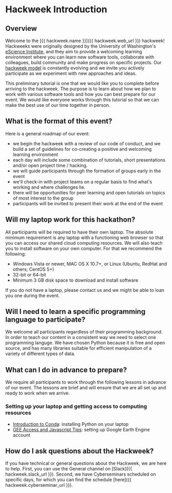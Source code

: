 # Hackweek Introduction

## Overview

Welcome to the [{{ hackweek.name }}]({{ hackweek.web_url }}) hackweek! Hackweeks were originally designed by the University of Washington's [eScience Institute](https://escience.washington.edu/), and they aim to provide a welcoming learning environment where you can learn new software tools, collaborate with colleagues, build community and make progress on specific projects. Our [hackweek model](https://arxiv.org/abs/1711.00028) is constantly evolving and we invite you actively participate as we experiment with new approaches and ideas.

This preliminary tutorial is one that we would like you to complete before arriving to the hackweek. The purpose is to learn about how we plan to work with various software tools and how you can best prepare for our event. We would like everyone works through this tutorial so that we can make the best use of our time together in person.


## What is the format of this event?

Here is a general roadmap of our event:

* we begin the hackweek with a review of our code of conduct, and we build a set of guidelines for co-creating a positive and welcoming learning environment
* each day will include some combination of tutorials, short presentations and/or open project time / hacking.
* we will guide participants through the formation of groups early in the event
* we'll check-in with project teams on a regular basis to find what's working and where challenges lie.
* there will be opportunities for peer learning and open tutorials on topics of most interest to the group
* participants will be invited to present their work at the end of the event


## Will my laptop work for this hackathon?

All participants will be required to have their own laptop. The absolute minimum requirement is any laptop with a functioning web browser so that you can access our shared cloud computing resources. We will also teach you to install software on your own computer. For that we recommend the following:

* Windows Vista or newer, MAC OS X 10.7+, or Linux (Ubuntu, RedHat and others; CentOS 5+)
* 32-bit or 64-bit
* Minimum 3 GB disk space to download and install software

If you do not have a laptop, please contact us and we might be able to loan you one during the event.


## Will I need to learn a specific programming language to participate?

We welcome all participants regardless of their programming background. In order to teach our content in a consistent way we need to select one programming languge. We have chosen Python because it is free and open source, and has many libraries suitable for efficient manipulation of a variety of different types of data. 


## What can I do in advance to prepare?

We require all participants to work through the following lessons in advance of our event. The lessons are brief and will ensure that we are all set up and ready to work when we arrive.

### Setting up your laptop and getting access to computing resources

<!-- * [Introduction to Github](github.md): setting up a GitHub account -->
<!--* [Lesson 2](jupyterhub.md): connecting to our shared cloud computing environment-->
* [Introduction to Conda](conda.md): installing Python on your laptop
* [GEE Access and Javascript Tips](gee_javascript.md): setting up Google Earth Engine account


## How do I ask questions about the Hackweek?

If you have technical or general questions about the Hackweek, we are here to help. First, you can use the General channel on [Slack]({{ hackweek.slack_url }}). Second, we have Cyberseminars scheduled on specific days, for which you can find the schedule [here]({{ hackweek.cyberseminar_url }}).
